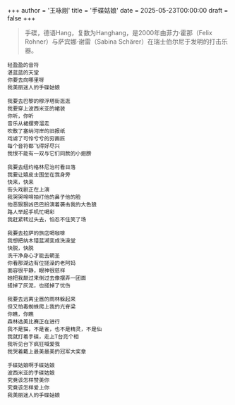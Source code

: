 +++
author = '王咏刚'
title = '手碟姑娘'
date = 2025-05-23T00:00:00
draft = false
+++

> 手碟，德语Hang，复数为Hanghang，是2000年由菲力·霍那（Felix Rohner）与萨宾娜·谢雷（Sabina Schärer）在瑞士伯尔尼于发明的打击乐器。

<div class="poem">

```
轻盈盈的音符
湛蓝蓝的天堂
你要去向哪里呀
我美丽迷人的手碟姑娘

我要去巴黎的穆浮塔街逛逛
我要穿上波西米亚的裙装
你听，你听
音乐从裙摆旁溜走
吹散了塞纳河岸的旧报纸
戏谑了可怜兮兮的穷画匠
每个音符都飞得好尽兴
我恨不能有一双与它们同款的小翅膀

我要去纽约格林尼治村看日落
我要让嬉皮士围坐在我身旁
快来，快来
街头戏剧正在上演
我哭哭啼啼拍打他的鼻子他的脸
他恶狠狠凶巴巴扮演着袭击我的大色狼
路人举起手机忙喝彩
我赶紧转过头去，怕忍不住笑了场

我要去拉萨的旅店喝咖啡
我想把纳木错蓝湖变成洗澡堂
快脱，快脱
洗干净身心才能去朝圣
你看那湖边有位搓澡的老阿妈
面容很平静，眼神很慈祥
她把我颠过来倒过去像摆弄一团面
搓掉了灰泥，也搓掉了忧伤

我要去远离尘嚣的雨林躲起来
但又怕毒蜘蛛爬上我的光脊梁
你瞧，你瞧
森林选美比赛正在进行
我不是猫，不是雀，也不是精灵，不是仙
我就打着手碟，走上T台亮个相
我听见台下疯狂喊爱我
我哭着戴上最美最美的冠军大奖章

手碟姑娘啊手碟姑娘
波西米亚的手碟姑娘
究竟该怎样赞美你
究竟该怎样爱上你
我美丽迷人的手碟姑娘
```

</div>
